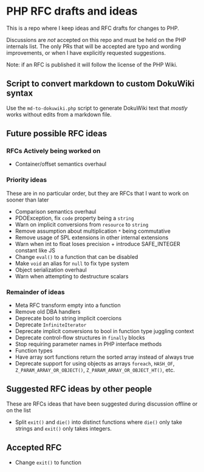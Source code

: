 # PHP RFC drafts and ideas

This is a repo where I keep ideas and RFC drafts for changes to PHP.

Discussions are *not* accepted on this repo and must be held on the PHP internals list.
The only PRs that will be accepted are typo and wording improvements,
or when I have explicitly requested suggestions.

Note: if an RFC is published it will follow the license of the PHP Wiki.

## Script to convert markdown to custom DokuWiki syntax

Use the `md-to-dokuwiki.php` script to generate DokuWiki text that *mostly* works without edits from a markdown file.

##  Future possible RFC ideas

### RFCs Actively being worked on

- Container/offset semantics overhaul

### Priority ideas

These are in no particular order, but they are RFCs that I want to work on sooner than later

- Comparison semantics overhaul
- PDOException, fix `code` property being a `string`
- Warn on implicit conversions from `resource` to `string`
- Remove assumption about multiplication `*` being commutative
- Remove usage of SPL extensions in other internal extensions
- Warn when int to float loses precision + introduce SAFE_INTEGER constant like JS
- Change `eval()` to a function that can be disabled
- Make `void` an alias for `null` to fix type system
- Object serialization overhaul
- Warn when attempting to destructure scalars

### Remainder of ideas

 - Meta RFC transform empty into a function 
 - Remove old DBA handlers
 - Deprecate bool to string implicit coercions
 - Deprecate `InfiniteIterator`
 - Deprecate implicit conversions to bool in function type juggling context
 - Deprecate control-flow structures in `finally` blocks
 - Stop requiring parameter names in PHP interface methods
 - Function types
 - Have array sort functions return the sorted array instead of always true
 - Deprecate support for using objects as arrays `foreach`, `HASH_OF`, `Z_PARAM_ARRAY_OR_OBJECT()`, `Z_PARAM_ARRAY_OR_OBJECT_HT()`, etc.

## Suggested RFC ideas by other people

These are RFCs ideas that have been suggested during discussion offline or on the list

- Split `exit()` and `die()` into distinct functions where `die()` only take strings and `exit()` only takes integers.

## Accepted RFC

- Change `exit()` to function
